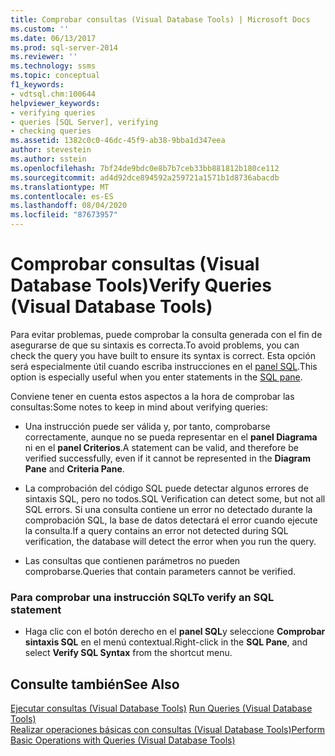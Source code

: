 ```yaml
---
title: Comprobar consultas (Visual Database Tools) | Microsoft Docs
ms.custom: ''
ms.date: 06/13/2017
ms.prod: sql-server-2014
ms.reviewer: ''
ms.technology: ssms
ms.topic: conceptual
f1_keywords:
- vdtsql.chm:100644
helpviewer_keywords:
- verifying queries
- queries [SQL Server], verifying
- checking queries
ms.assetid: 1382c0c0-46dc-45f9-ab38-9bba1d347eea
author: stevestein
ms.author: sstein
ms.openlocfilehash: 7bf24de9bdc0e8b7b7ceb33bb881812b180ce112
ms.sourcegitcommit: ad4d92dce894592a259721a1571b1d8736abacdb
ms.translationtype: MT
ms.contentlocale: es-ES
ms.lasthandoff: 08/04/2020
ms.locfileid: "87673957"
---
```

# <a name="verify-queries-visual-database-tools"></a><span data-ttu-id="73fed-102">Comprobar consultas (Visual Database Tools)</span><span class="sxs-lookup"><span data-stu-id="73fed-102">Verify Queries (Visual Database Tools)</span></span>
  <span data-ttu-id="73fed-103">Para evitar problemas, puede comprobar la consulta generada con el fin de asegurarse de que su sintaxis es correcta.</span><span class="sxs-lookup"><span data-stu-id="73fed-103">To avoid problems, you can check the query you have built to ensure its syntax is correct.</span></span> <span data-ttu-id="73fed-104">Esta opción será especialmente útil cuando escriba instrucciones en el [panel SQL](visual-database-tools.md).</span><span class="sxs-lookup"><span data-stu-id="73fed-104">This option is especially useful when you enter statements in the [SQL pane](visual-database-tools.md).</span></span>  
  
 <span data-ttu-id="73fed-105">Conviene tener en cuenta estos aspectos a la hora de comprobar las consultas:</span><span class="sxs-lookup"><span data-stu-id="73fed-105">Some notes to keep in mind about verifying queries:</span></span>  
  
-   <span data-ttu-id="73fed-106">Una instrucción puede ser válida y, por tanto, comprobarse correctamente, aunque no se pueda representar en el **panel Diagrama** ni en el **panel Criterios**.</span><span class="sxs-lookup"><span data-stu-id="73fed-106">A statement can be valid, and therefore be verified successfully, even if it cannot be represented in the **Diagram Pane** and **Criteria Pane**.</span></span>  
  
-   <span data-ttu-id="73fed-107">La comprobación del código SQL puede detectar algunos errores de sintaxis SQL, pero no todos.</span><span class="sxs-lookup"><span data-stu-id="73fed-107">SQL Verification can detect some, but not all SQL errors.</span></span> <span data-ttu-id="73fed-108">Si una consulta contiene un error no detectado durante la comprobación SQL, la base de datos detectará el error cuando ejecute la consulta.</span><span class="sxs-lookup"><span data-stu-id="73fed-108">If a query contains an error not detected during SQL verification, the database will detect the error when you run the query.</span></span>  
  
-   <span data-ttu-id="73fed-109">Las consultas que contienen parámetros no pueden comprobarse.</span><span class="sxs-lookup"><span data-stu-id="73fed-109">Queries that contain parameters cannot be verified.</span></span>  
  
### <a name="to-verify-an-sql-statement"></a><span data-ttu-id="73fed-110">Para comprobar una instrucción SQL</span><span class="sxs-lookup"><span data-stu-id="73fed-110">To verify an SQL statement</span></span>  
  
-   <span data-ttu-id="73fed-111">Haga clic con el botón derecho en el **panel SQL**y seleccione **Comprobar sintaxis SQL** en el menú contextual.</span><span class="sxs-lookup"><span data-stu-id="73fed-111">Right-click in the **SQL Pane**, and select **Verify SQL Syntax** from the shortcut menu.</span></span>  
  
## <a name="see-also"></a><span data-ttu-id="73fed-112">Consulte también</span><span class="sxs-lookup"><span data-stu-id="73fed-112">See Also</span></span>  
 <span data-ttu-id="73fed-113">[Ejecutar consultas &#40;Visual Database Tools&#41;](run-queries-visual-database-tools.md) </span><span class="sxs-lookup"><span data-stu-id="73fed-113">[Run Queries &#40;Visual Database Tools&#41;](run-queries-visual-database-tools.md) </span></span>  
 [<span data-ttu-id="73fed-114">Realizar operaciones básicas con consultas (Visual Database Tools)</span><span class="sxs-lookup"><span data-stu-id="73fed-114">Perform Basic Operations with Queries &#40;Visual Database Tools&#41;</span></span>](perform-basic-operations-with-queries-visual-database-tools.md)  
  
  
